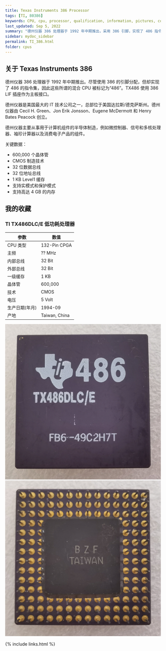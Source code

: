 ```yaml
---
title: Texas Instruments 386 Processor
tags: [TI, 80386]
keywords: CPU, cpu, processor, qualification, information, pictures, core, frequency, chip packaging, packaging, cpu info, x86, collection, amd, cyrix, harris, ibm, idt, iit, intel, motorola, nec, sgs, sgs-thomson, siemens, ST, signetics, mhs, ti, texas instruments, ulsi, umc, weitek, zilog, 808x, 8085, 8088, 8086, 80188, 80186, 80286, 286, 80386, 386, i386, Am386, 386sx, 386dx, 486, i486, 586, 486sx, 486dx, overdrive, 487, pentium, 586, 5x86, 386dlc, 386slc, 486dx2, mmx, ppro, pentium-pro, pro, athlon, duron, z80, dirk oppelt, dirk, oppelt, engineering, sample, samples
last_updated: Sep 5, 2022
summary: "德州仪器 386 处理器于 1992 年中期推出，采用 386 引脚，实现了 486 指令集。"
sidebar: mydoc_sidebar
permalink: TI_386.html
folder: cpus
---
```


## 关于 Texas Instruments 386

德州仪器 386 处理器于 1992 年中期推出。尽管使用 386 的引脚分配，但却实现了 486 的指令集，因此这些所谓的混合 CPU 被标记为“486”。TX486 使用 386 LIF 插座作为主板接口。

德州仪器是美国最大的 IT 技术公司之一，总部位于美国达拉斯/德克萨斯州。德州仪器由 Cecil H. Green、Jon Erik Jonsson、Eugene McDermott 和 Henry Bates Peacock 创立。

德州仪器主要从事用于计算机组件的半导体制造，例如微控制器、信号和多核处理器、袖珍计算器以及消费电子产品的组件。

关键数据：
 - 600,000 个晶体管
 - CMOS 制造技术
 - 32 位数据总线
 - 32 位地址总线
 - 1 KB Level1 缓存
 - 支持实模式和保护模式
 - 支持高达 4 GB 的内存

## 我的收藏

### TI TX486DLC/E 低功耗处理器

| 参数 | 数值 |
| ------ | ------ |
| CPU 类型 | 132-Pin CPGA |
| 主频 | ?? MHz |
| 内部总线 | 32 Bit |
| 外部总线 | 32 Bit |
| 一级缓存 | 1 KB  |
| 晶体管 | 600,000 |
| 技术 | CMOS |
| 电压 | 5 Volt |
| 生产日期(年月) | 1994-09 |
| 产地 | Taiwan, China |

![TI TX486DLC/E 正面](/images/cpus/TI/TI_TX486DLCE_1.jpg)
![TI TX486DLC/E 反面](/images/cpus/TI/TI_TX486DLCE_2.jpg)

{% include links.html %}
